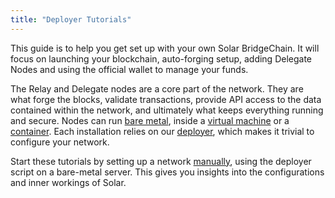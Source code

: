 ```yaml
---
title: "Deployer Tutorials"
---
```


This guide is to help you get set up with your own Solar BridgeChain. It will focus on launching your blockchain, auto-forging setup, adding Delegate Nodes and using the official wallet to manage your funds.

The Relay and Delegate nodes are a core part of the network. They are what forge the blocks, validate transactions, provide API access to the data contained within the network, and ultimately what keeps everything running and secure. Nodes can run [bare metal](/tutorials/deployer/deployer.md), inside a [virtual machine](/tutorials/deployer/vagrant.md) or a [container](/tutorials/deployer/docker.md). Each installation relies on our [deployer](https://github.com/solar-network/deployer), which makes it trivial to configure your network.

Start these tutorials by setting up a network [manually](/tutorials/deployer/deployer.md), using the deployer script on a bare-metal server. This gives you insights into the configurations and inner workings of Solar.
